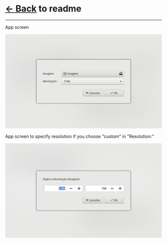 # [← Back](https://github.com/sudo-give-me-coffee/highquality-fy/blob/master/README.md) to readme

<hr>

App screen

![Image: original](https://github.com/sudo-give-me-coffee/highquality-fy/raw/master/screenshots/screenshot_1.jpg)

App screen to specify resolution if you choose "custom"  in "Resolution:"

![Image: original](https://github.com/sudo-give-me-coffee/highquality-fy/raw/master/screenshots/screenshot_2.jpg)
